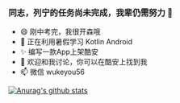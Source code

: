 ### 同志，列宁的任务尚未完成，我辈仍需努力 👋

- 😄 刚中考完，我很开森哦
- 🌱 正在利用暑假学习 Kotlin Android
- ✨ 编写一款App上架酷安
- 💬 欢迎和我讨论，你可以在酷安上找到我 
- 📫 微信 wukeyou56


[![Anurag's github stats](https://github-readme-stats.vercel.app/api?username=worri2004&show_icons=true)](https://github.com/anuraghazra/github-readme-stats)
